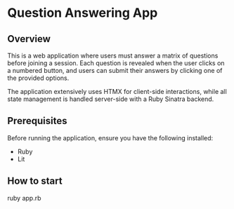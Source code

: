 # Question Answering App

## Overview
This is a web application where users must answer a matrix of questions before joining a session. Each question is revealed when the user clicks on a numbered button, and users can submit their answers by clicking one of the provided options.

The application extensively uses HTMX for client-side interactions, while all state management is handled server-side with a Ruby Sinatra backend.

## Prerequisites
Before running the application, ensure you have the following installed:
- Ruby 
- Lit

## How to start
ruby app.rb
